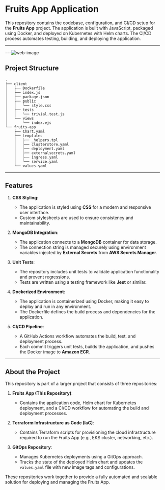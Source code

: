 # Fruits App Application

This repository contains the codebase, configuration, and CI/CD setup for the **Fruits App** project. The application is built with JavaScript, packaged using Docker, and deployed on Kubernetes with Helm charts. The CI/CD process automates testing, building, and deploying the application.

---

---![web-image](https://github.com/user-attachments/assets/d41dab66-c822-4945-9de8-4be10fb106c8)

## Project Structure

```plaintext
.
├── client
│   ├── Dockerfile
│   ├── index.js
│   ├── package.json
│   ├── public
│   │   └── style.css
│   ├── tests
│   │   └── trivial.test.js
│   └── views
│       └── index.ejs
└── fruits-app
    ├── Chart.yaml
    ├── templates
    │   ├── _helpers.tpl
    │   ├── clusterstore.yaml
    │   ├── deployment.yaml
    │   ├── externalsecrets.yaml
    │   ├── ingress.yaml
    │   └── service.yaml
    └── values.yaml
```
---
## Features

1. **CSS Styling**:
   - The application is styled using **CSS** for a modern and responsive user interface.
   - Custom stylesheets are used to ensure consistency and maintainability.

2. **MongoDB Integration**:
   - The application connects to a **MongoDB** container for data storage.
   - The connection string is managed securely using environment variables injected by **External Secrets** from **AWS Secrets Manager**.

3. **Unit Tests**:
   - The repository includes unit tests to validate application functionality and prevent regressions.
   - Tests are written using a testing framework like **Jest** or similar.

4. **Dockerized Environment**:
   - The application is containerized using Docker, making it easy to deploy and run in any environment.
   - The Dockerfile defines the build process and dependencies for the application.

5. **CI/CD Pipeline**:
   - A GitHub Actions workflow automates the build, test, and deployment process.
   - Each commit triggers unit tests, builds the application, and pushes the Docker image to **Amazon ECR**.

---

## About the Project

This repository is part of a larger project that consists of three repositories:

1. **Fruits App (This Repository)**:
   - Contains the application code, Helm chart for Kubernetes deployment, and a CI/CD workflow for automating the build and deployment processes.

2. **Terraform Infrastructure as Code (IaC)**:
   - Contains Terraform scripts for provisioning the cloud infrastructure required to run the Fruits App (e.g., EKS cluster, networking, etc.).

3. **GitOps Repository**:
   - Manages Kubernetes deployments using a GitOps approach.
   - Tracks the state of the deployed Helm chart and updates the `values.yaml` file with new image tags and configurations.

These repositories work together to provide a fully automated and scalable solution for deploying and managing the Fruits App.




